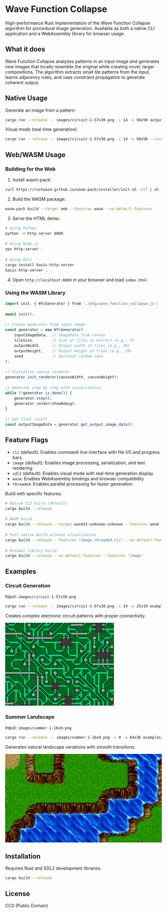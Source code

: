 # Wave Function Collapse

High-performance Rust implementation of the Wave Function Collapse algorithm for procedural image generation. Available as both a native CLI application and a WebAssembly library for browser usage.

## What it does

Wave Function Collapse analyzes patterns in an input image and generates new images that locally resemble the original while creating novel, larger compositions. The algorithm extracts small tile patterns from the input, learns adjacency rules, and uses constraint propagation to generate coherent output.

## Native Usage

Generate an image from a pattern:
```sh
cargo run --release -- images/circuit-1-57x30.png -i 14 -o 50x50 output/circuit-1.png
```

Visual mode (real-time generation):
```sh
cargo run --release -- images/circuit-1-57x30.png -i 14 -o 50x50 --visual
```

## Web/WASM Usage

### Building for the Web

1. Install wasm-pack:
```sh
curl https://rustwasm.github.io/wasm-pack/installer/init.sh -sSf | sh
```

2. Build the WASM package:
```sh
wasm-pack build --target web --features wasm --no-default-features
```

3. Serve the HTML demo:
```sh
# Using Python
python -m http.server 8000

# Using Node.js
npx http-server .

# Using Rust
cargo install basic-http-server
basic-http-server .
```

4. Open `http://localhost:8000` in your browser and load `index.html`

### Using the WASM Library

```javascript
import init, { WfcGenerator } from './pkg/wave_function_collapse.js';

await init();

// Create generator from input image
const generator = new WfcGenerator(
    inputImageData,  // ImageData from canvas
    tileSize,        // Size of tiles to extract (e.g., 3)
    outputWidth,     // Output width in tiles (e.g., 30)
    outputHeight,    // Output height in tiles (e.g., 20)
    seed             // Optional random seed
);

// Initialize canvas renderer
generator.init_renderer(canvasWidth, canvasHeight);

// Generate step by step with visualization
while (!generator.is_done()) {
    generator.step();
    generator.render(showDebug);
}

// Get final result
const outputImageData = generator.get_output_image_data();
```

## Feature Flags

- `cli` (default): Enables command-line interface with file I/O and progress bars
- `image` (default): Enables image processing, serialization, and text rendering
- `sdl2` (default): Enables visual mode with real-time generation display
- `wasm`: Enables WebAssembly bindings and browser compatibility
- `threaded`: Enables parallel processing for faster generation

Build with specific features:
```sh
# Native CLI build (default)
cargo build --release

# WASM build
cargo build --release --target wasm32-unknown-unknown --features wasm --no-default-features

# Fast native build without visualization
cargo build --release --features "image,threaded,cli" --no-default-features

# Minimal library build
cargo build --release --no-default-features --features "image"
```

## Examples

### Circuit Generation
Input: `images/circuit-1-57x30.png`
```sh
cargo run --release -- images/circuit-1-57x30.png -i 14 -o 25x19 examples/circuit-example.png
```
Creates complex electronic circuit patterns with proper connectivity.

![Circuit Output](examples/circuit-example.png)

### Summer Landscape
Input: `images/summer-1-16x9.png`
```sh
cargo run --release -- images/summer-1-16x9.png -i 8 -o 64x36 examples/summer-example.png
```
Generates natural landscape variations with smooth transitions.

![Summer Output](examples/summer-example.png)

## Installation

Requires Rust and SDL2 development libraries.

```sh
cargo build --release
```

## License

CC0 (Public Domain)
